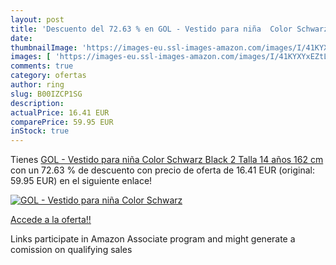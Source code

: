 ```yaml
---
layout: post
title: 'Descuento del 72.63 % en GOL - Vestido para niña  Color Schwarz  '
date: 
thumbnailImage: 'https://images-eu.ssl-images-amazon.com/images/I/41KYXYxEZtL._SL200_.jpg'
images: [ 'https://images-eu.ssl-images-amazon.com/images/I/41KYXYxEZtL._SL200_.jpg' ]
comments: true
category: ofertas
author: ring
slug: B00IZCP1SG
description:
actualPrice: 16.41 EUR
comparePrice: 59.95 EUR
inStock: true
---
```


Tienes [GOL - Vestido para niña  Color Schwarz  Black 2   Talla 14 años  162 cm ](https://www.amazon.es/dp/B00IZCP1SG/?tag=tolees-21) con un 72.63 % de descuento con precio de oferta de 16.41 EUR (original: 59.95 EUR) en el siguiente enlace!

[![GOL - Vestido para niña  Color Schwarz  ](https://images-eu.ssl-images-amazon.com/images/I/41KYXYxEZtL._SL200_.jpg)](https://www.amazon.es/dp/B00IZCP1SG/?tag=tolees-21)

[Accede a la oferta!!](https://www.amazon.es/dp/B00IZCP1SG/?tag=tolees-21)

Links participate in Amazon Associate program and might generate a comission on qualifying sales


